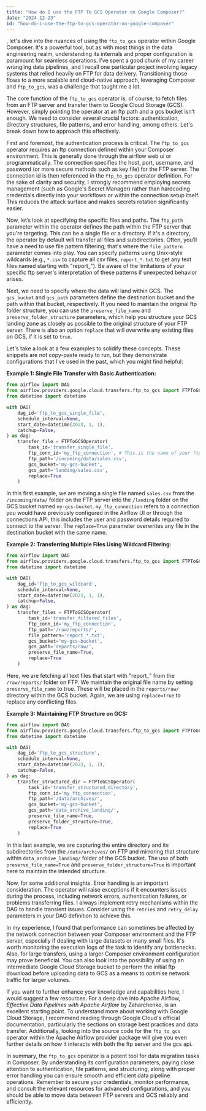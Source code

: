```yaml
---
title: "How do I use the FTP To GCS Operator on Google Composer?"
date: "2024-12-23"
id: "how-do-i-use-the-ftp-to-gcs-operator-on-google-composer"
---
```


, let's dive into the nuances of using the `ftp_to_gcs` operator within Google Composer. It's a powerful tool, but as with most things in the data engineering realm, understanding its internals and proper configuration is paramount for seamless operations. I've spent a good chunk of my career wrangling data pipelines, and I recall one particular project involving legacy systems that relied heavily on FTP for data delivery. Transitioning those flows to a more scalable and cloud-native approach, leveraging Composer and `ftp_to_gcs`, was a challenge that taught me a lot.

The core function of the `ftp_to_gcs` operator is, of course, to fetch files from an FTP server and transfer them to Google Cloud Storage (GCS). However, simply pointing the operator at an ftp path and a gcs bucket isn’t enough. We need to consider several crucial factors: authentication, directory structures, file patterns, and error handling, among others. Let's break down how to approach this effectively.

First and foremost, the authentication process is critical. The `ftp_to_gcs` operator requires an ftp connection defined within your Composer environment. This is generally done through the airflow web ui or programmatically. The connection specifies the host, port, username, and password (or more secure methods such as key file) for the FTP server. The connection id is then referenced in the `ftp_to_gcs` operator definition. For the sake of clarity and security, I strongly recommend employing secrets management (such as Google's Secret Manager) rather than hardcoding credentials directly into your workflows or within the connection setup itself. This reduces the attack surface and makes secrets rotation significantly easier.

Now, let’s look at specifying the specific files and paths. The `ftp_path` parameter within the operator defines the path within the FTP server that you're targeting. This can be a single file or a directory. If it's a directory, the operator by default will transfer all files and subdirectories. Often, you’ll have a need to use file pattern filtering; that's where the `file_pattern` parameter comes into play. You can specify patterns using Unix-style wildcards (e.g., `*.csv` to capture all csv files, `report_*.txt` to get any text files named starting with "report_"). Be aware of the limitations of your specific ftp server's interpretation of these patterns if unexpected behavior arises.

Next, we need to specify where the data will land within GCS. The `gcs_bucket` and `gcs_path` parameters define the destination bucket and the path within that bucket, respectively. If you need to maintain the original ftp folder structure, you can use the `preserve_file_name` and `preserve_folder_structure` parameters, which help you structure your GCS landing zone as closely as possible to the original structure of your FTP server. There is also an option `replace` that will overwrite any existing files on GCS, if it is set to `true`.

Let's take a look at a few examples to solidify these concepts. These snippets are not copy-paste ready to run, but they demonstrate configurations that I've used in the past, which you might find helpful:

**Example 1: Single File Transfer with Basic Authentication:**

```python
from airflow import DAG
from airflow.providers.google.cloud.transfers.ftp_to_gcs import FTPToGCSOperator
from datetime import datetime

with DAG(
    dag_id='ftp_to_gcs_single_file',
    schedule_interval=None,
    start_date=datetime(2023, 1, 1),
    catchup=False,
) as dag:
    transfer_file = FTPToGCSOperator(
        task_id='transfer_single_file',
        ftp_conn_id='my_ftp_connection', # This is the name of your ftp connection defined in Airflow
        ftp_path='/incoming/data/sales.csv',
        gcs_bucket='my-gcs-bucket',
        gcs_path='landing/sales.csv',
        replace=True
    )
```

In this first example, we are moving a single file named `sales.csv` from the `/incoming/data/` folder on the FTP server into the `/landing` folder on the GCS bucket named `my-gcs-bucket`. `my_ftp_connection` refers to a connection you would have previously configured in the Airflow UI or through the connections API, this includes the user and password details required to connect to the server. The `replace=True` parameter overwrites any file in the destination bucket with the same name.

**Example 2: Transferring Multiple Files Using Wildcard Filtering:**

```python
from airflow import DAG
from airflow.providers.google.cloud.transfers.ftp_to_gcs import FTPToGCSOperator
from datetime import datetime

with DAG(
    dag_id='ftp_to_gcs_wildcard',
    schedule_interval=None,
    start_date=datetime(2023, 1, 1),
    catchup=False,
) as dag:
    transfer_files = FTPToGCSOperator(
        task_id='transfer_filtered_files',
        ftp_conn_id='my_ftp_connection',
        ftp_path='/raw/reports/',
        file_pattern='report_*.txt',
        gcs_bucket='my-gcs-bucket',
        gcs_path='reports/raw/',
        preserve_file_name=True,
        replace=True
    )
```

Here, we are fetching all text files that start with "report\_" from the `/raw/reports/` folder on FTP. We maintain the original file name by setting `preserve_file_name` to true. These will be placed in the `reports/raw/` directory within the GCS bucket. Again, we are using `replace=True` to replace any conflicting files.

**Example 3: Maintaining FTP Structure on GCS:**

```python
from airflow import DAG
from airflow.providers.google.cloud.transfers.ftp_to_gcs import FTPToGCSOperator
from datetime import datetime

with DAG(
    dag_id='ftp_to_gcs_structure',
    schedule_interval=None,
    start_date=datetime(2023, 1, 1),
    catchup=False,
) as dag:
    transfer_structured_dir = FTPToGCSOperator(
        task_id='transfer_structured_directory',
        ftp_conn_id='my_ftp_connection',
        ftp_path='/data/archives/',
        gcs_bucket='my-gcs-bucket',
        gcs_path='data_archive_landing/',
        preserve_file_name=True,
        preserve_folder_structure=True,
        replace=True
    )
```

In this last example, we are capturing the entire directory and its subdirectories from the `/data/archives/` on FTP and mirroring that structure within `data_archive_landing/` folder of the GCS bucket. The use of both `preserve_file_name=True` and `preserve_folder_structure=True` is important here to maintain the intended structure.

Now, for some additional insights. Error handling is an important consideration. The operator will raise exceptions if it encounters issues during the process, including network errors, authentication failures, or problems transferring files. I always implement retry mechanisms within the DAG to handle transient issues. Consider using the `retries` and `retry_delay` parameters in your DAG definition to achieve this.

In my experience, I found that performance can sometimes be affected by the network connection between your Composer environment and the FTP server, especially if dealing with large datasets or many small files. It's worth monitoring the execution logs of the task to identify any bottlenecks. Also, for large transfers, using a larger Composer environment configuration may prove beneficial. You can also look into the possibility of using an intermediate Google Cloud Storage bucket to perform the initial ftp download before uploading data to GCS as a means to optimise network traffic for larger volumes.

If you want to further enhance your knowledge and capabilities here, I would suggest a few resources. For a deep dive into Apache Airflow, *Effective Data Pipelines with Apache Airflow* by Zaharchenko, is an excellent starting point. To understand more about working with Google Cloud Storage, I recommend reading through Google Cloud's official documentation, particularly the sections on storage best practices and data transfer. Additionally, looking into the source code for the `ftp_to_gcs` operator within the Apache Airflow provider package will give you even further details on how it interacts with both the ftp server and the gcs api.

In summary, the `ftp_to_gcs` operator is a potent tool for data migration tasks in Composer. By understanding its configuration parameters, paying close attention to authentication, file patterns, and structuring, along with proper error handling you can ensure smooth and efficient data pipeline operations. Remember to secure your credentials, monitor performance, and consult the relevant resources for advanced configurations, and you should be able to move data between FTP servers and GCS reliably and efficiently.
